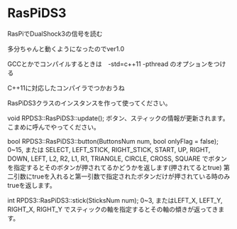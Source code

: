 # RasPiDS3
RasPiでDualShock3の信号を読む

多分ちゃんと動くようになったのでver1.0

GCCとかでコンパイルするときは　-std=c++11 -pthread のオプションをつける

C++11に対応したコンパイラでつかおうね

RasPiDS3クラスのインスタンスを作って使ってください。



void RPDS3::RasPiDS3::update(); ボタン、スティックの情報が更新されます。こまめに呼んでやってください。

bool RPDS3::RasPiDS3::button(ButtonsNum num, bool onlyFlag = false); 0~15, または SELECT, LEFT_STICK, RIGHT_STICK, START, UP, RIGHT, DOWN, LEFT, L2, R2, L1, R1, TRIANGLE, CIRCLE, CROSS, SQUARE でボタンを指定するとそのボタンが押されてるかどうかを返します(押されてるとtrue) 第二引数にtrueを入れると第一引数で指定されたボタンだけが押されている時のみtrueを返します。

int RPDS3::RasPiDS3::stick(SticksNum num); 0~3, またはLEFT_X, LEFT_Y, RIGHT_X, RIGHT_Y でスティックの軸を指定するとその軸の傾きが返ってきます。

